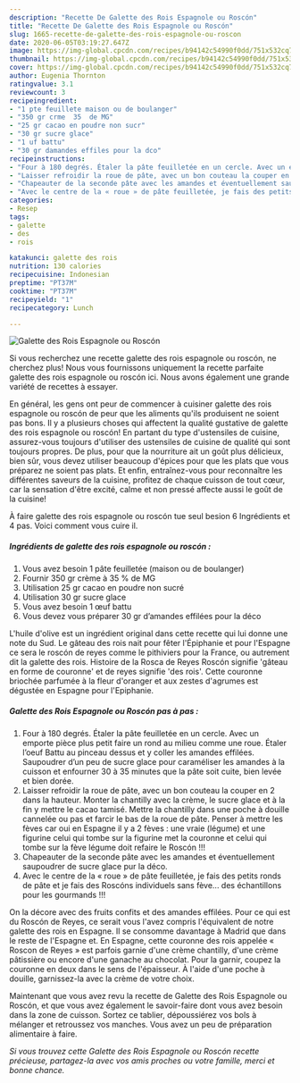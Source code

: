 ```yaml
---
description: "Recette De Galette des Rois Espagnole ou Roscón"
title: "Recette De Galette des Rois Espagnole ou Roscón"
slug: 1665-recette-de-galette-des-rois-espagnole-ou-roscon
date: 2020-06-05T03:19:27.647Z
image: https://img-global.cpcdn.com/recipes/b94142c54990f0dd/751x532cq70/galette-des-rois-espagnole-ou-roscon-photo-principale-de-la-recette.jpg
thumbnail: https://img-global.cpcdn.com/recipes/b94142c54990f0dd/751x532cq70/galette-des-rois-espagnole-ou-roscon-photo-principale-de-la-recette.jpg
cover: https://img-global.cpcdn.com/recipes/b94142c54990f0dd/751x532cq70/galette-des-rois-espagnole-ou-roscon-photo-principale-de-la-recette.jpg
author: Eugenia Thornton
ratingvalue: 3.1
reviewcount: 3
recipeingredient:
- "1 pte feuillete maison ou de boulanger"
- "350 gr crme  35  de MG"
- "25 gr cacao en poudre non sucr"
- "30 gr sucre glace"
- "1 uf battu"
- "30 gr damandes effiles pour la dco"
recipeinstructions:
- "Four à 180 degrés. Étaler la pâte feuilletée en un cercle. Avec un emporte pièce plus petit faire un rond au milieu comme une roue. Étaler l’oeuf Battu au pinceau dessus et y coller les amandes effilées. Saupoudrer d’un peu de sucre glace pour caraméliser les amandes à la cuisson et enfourner 30 à 35 minutes que la pâte soit cuite, bien levée et bien dorée."
- "Laisser refroidir la roue de pâte, avec un bon couteau la couper en 2 dans la hauteur. Monter la chantilly avec la crème, le sucre glace et à la fin y mettre le cacao tamisé. Mettre la chantilly dans une poche à douille cannelée ou pas et farcir le bas de la roue de pâte. Penser à mettre les fèves car oui en Espagne il y a 2 fèves : une vraie (légume) et une figurine celui qui tombe sur la figurine met la couronne et celui qui tombe sur la fève légume doit refaire le Roscón !!!"
- "Chapeauter de la seconde pâte avec les amandes et éventuellement saupoudrer de sucre glace pur la déco."
- "Avec le centre de la « roue » de pâte feuilletée, je fais des petits ronds de pâte et je fais des Roscóns individuels sans fève... des échantillons pour les gourmands !!!"
categories:
- Resep
tags:
- galette
- des
- rois

katakunci: galette des rois 
nutrition: 130 calories
recipecuisine: Indonesian
preptime: "PT37M"
cooktime: "PT37M"
recipeyield: "1"
recipecategory: Lunch

---
```



![Galette des Rois Espagnole ou Roscón](https://img-global.cpcdn.com/recipes/b94142c54990f0dd/751x532cq70/galette-des-rois-espagnole-ou-roscon-photo-principale-de-la-recette.jpg)

Si vous recherchez une recette galette des rois espagnole ou roscón, ne cherchez plus! Nous vous fournissons uniquement la recette parfaite galette des rois espagnole ou roscón ici. Nous avons également une grande variété de recettes à essayer.

En général, les gens ont peur de commencer à cuisiner galette des rois espagnole ou roscón de peur que les aliments qu'ils produisent ne soient pas bons. Il y a plusieurs choses qui affectent la qualité gustative de galette des rois espagnole ou roscón! En partant du type d'ustensiles de cuisine, assurez-vous toujours d'utiliser des ustensiles de cuisine de qualité qui sont toujours propres. De plus, pour que la nourriture ait un goût plus délicieux, bien sûr, vous devez utiliser beaucoup d'épices pour que les plats que vous préparez ne soient pas plats. Et enfin, entraînez-vous pour reconnaître les différentes saveurs de la cuisine, profitez de chaque cuisson de tout cœur, car la sensation d'être excité, calme et non pressé affecte aussi le goût de la cuisine!

<!--inarticleads1-->

À faire galette des rois espagnole ou roscón tue seul besion 6 Ingrédients et 4 pas. Voici comment vous cuire il.

##### Ingrédients de galette des rois espagnole ou roscón :

1. Vous avez besoin 1 pâte feuilletée (maison ou de boulanger)
1. Fournir 350 gr crème à 35 % de MG
1. Utilisation 25 gr cacao en poudre non sucré
1. Utilisation 30 gr sucre glace
1. Vous avez besoin 1 œuf battu
1. Vous devez vous préparer 30 gr d’amandes effilées pour la déco


L&#39;huile d&#39;olive est un ingrédient original dans cette recette qui lui donne une note du Sud. Le gâteau des rois nait pour fêter l&#39;Épiphanie et pour l&#39;Espagne ce sera le roscón de reyes comme le pithiviers pour la France, ou autrement dit la galette des rois. Histoire de la Rosca de Reyes Roscón signifie &#39;gâteau en forme de couronne&#39; et de reyes signifie &#39;des rois&#39;. Cette couronne briochée parfumée à la fleur d&#39;oranger et aux zestes d&#39;agrumes est dégustée en Espagne pour l&#39;Epiphanie. 

<!--inarticleads2-->

##### Galette des Rois Espagnole ou Roscón pas à pas :

1. Four à 180 degrés. Étaler la pâte feuilletée en un cercle. Avec un emporte pièce plus petit faire un rond au milieu comme une roue. Étaler l’oeuf Battu au pinceau dessus et y coller les amandes effilées. Saupoudrer d’un peu de sucre glace pour caraméliser les amandes à la cuisson et enfourner 30 à 35 minutes que la pâte soit cuite, bien levée et bien dorée.
1. Laisser refroidir la roue de pâte, avec un bon couteau la couper en 2 dans la hauteur. Monter la chantilly avec la crème, le sucre glace et à la fin y mettre le cacao tamisé. Mettre la chantilly dans une poche à douille cannelée ou pas et farcir le bas de la roue de pâte. Penser à mettre les fèves car oui en Espagne il y a 2 fèves : une vraie (légume) et une figurine celui qui tombe sur la figurine met la couronne et celui qui tombe sur la fève légume doit refaire le Roscón !!!
1. Chapeauter de la seconde pâte avec les amandes et éventuellement saupoudrer de sucre glace pur la déco.
1. Avec le centre de la « roue » de pâte feuilletée, je fais des petits ronds de pâte et je fais des Roscóns individuels sans fève... des échantillons pour les gourmands !!!


On la décore avec des fruits confits et des amandes effilées. Pour ce qui est du Roscón de Reyes, ce serait vous l&#39;avez compris l&#39;équivalent de notre galette des rois en Espagne. Il se consomme davantage à Madrid que dans le reste de l&#39;Espagne et. En Espagne, cette couronne des rois appelée « Roscon de Reyes » est parfois garnie d&#39;une crème chantilly, d&#39;une crème pâtissière ou encore d&#39;une ganache au chocolat. Pour la garnir, coupez la couronne en deux dans le sens de l&#39;épaisseur. À l&#39;aide d&#39;une poche à douille, garnissez-la avec la crème de votre choix. 

<!--inarticleads1-->

<p>
Maintenant que vous avez revu la recette de Galette des Rois Espagnole ou Roscón, et que vous avez également le savoir-faire dont vous avez besoin dans la zone de cuisson. Sortez ce tablier, dépoussiérez vos bols à mélanger et retroussez vos manches. Vous avez un peu de préparation alimentaire à faire.
</p>

<p>
<i>Si vous trouvez cette Galette des Rois Espagnole ou Roscón recette précieuse, partagez-la avec vos amis proches ou votre famille, merci et bonne chance.</i>
</p>
